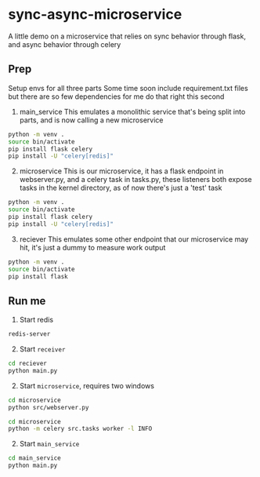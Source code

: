 # sync-async-microservice
A little demo on a microservice that relies on sync behavior through flask, and async behavior through celery

## Prep
Setup envs for all three parts
Some time soon include requirement.txt files but there are so few dependencies for me do that right this second

1. main_service
This emulates a monolithic service that's being split into parts, and is now calling a new microservice
```bash
python -m venv .
source bin/activate
pip install flask celery
pip install -U "celery[redis]"
```

2. microservice
This is our microservice, it has a flask endpoint in webserver.py, and a celery task in tasks.py,
these listeners both expose tasks in the kernel directory, as of now there's just a 'test' task
```bash
python -m venv .
source bin/activate
pip install flask celery
pip install -U "celery[redis]"
```

3. reciever
This emulates some other endpoint that our microservice may hit, it's just a dummy to measure work output
```bash
python -m venv .
source bin/activate
pip install flask
```

## Run me
1. Start redis
```bash
redis-server
```

2. Start `receiver`
```bash
cd reciever
python main.py
```
2. Start `microservice`, requires two windows
```bash
cd microservice
python src/webserver.py
```
```bash
cd microservice
python -m celery src.tasks worker -l INFO
```
2. Start `main_service`
```bash
cd main_service
python main.py
```